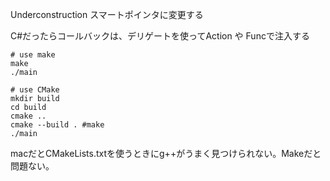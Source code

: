 Underconstruction
スマートポインタに変更する

C#だったらコールバックは、デリゲートを使ってAction や Funcで注入する

```
# use make
make
./main
```

```
# use CMake
mkdir build 
cd build
cmake ..
cmake --build . #make
./main
```

macだとCMakeLists.txtを使うときにg++がうまく見つけられない。Makeだと問題ない。
